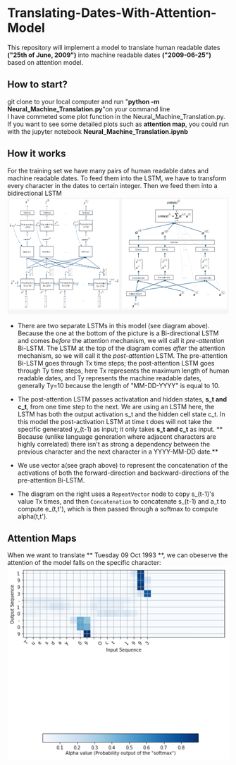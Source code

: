 # Translating-Dates-With-Attention-Model

This repository will implement a model to translate human readable dates **("25th of June, 2009")** into machine readable dates **("2009-06-25")** based on attention model.

## How to start?  
git clone to your local computer and run "**python -m Neural_Machine_Translation.py**"on your command line    
I have commeted some plot function in the Neural_Machine_Translation.py. If you want to see some detailed plots such as **attention map**, you could run with the jupyter notebook **Neural_Machine_Translation.ipynb**

## How it works
For the training set we have many pairs of human readable dates and machine readable dates. To feed them into the LSTM, we have to transform every character in the dates to certain integer. Then we feed them into a bidirectional LSTM  
<img src='https://github.com/mingbocui/Translating-Dates-With-Attention-Model/blob/master/Machine%20Translation.PNG'>  


- There are two separate LSTMs in this model (see diagram above). Because the one at the bottom of the picture is a Bi-directional LSTM and comes *before* the attention mechanism, we will call it *pre-attention* Bi-LSTM. The LSTM at the top of the diagram comes *after* the attention mechanism, so we will call it the *post-attention* LSTM. The pre-attention Bi-LSTM goes through Tx time steps; the post-attention LSTM goes through Ty time steps, here Tx represents the maximum length of human readable dates, and Ty represents the machine readable dates, generally Ty=10 because the length of "MM-DD-YYYY" is equal to 10. 

- The post-attention LSTM passes activatation and hidden states, **s_t and c_t**, from one time step to the next. We are using an LSTM here, the LSTM has both the output activation s_t and the hidden cell state c_t. In this model the post-activation LSTM at time t does will not take the specific generated y_(t-1) as input; it only takes **s_t and c_t** as input. ** Because (unlike language generation where adjacent characters are highly correlated) there isn't as strong a dependency between the previous character and the next character in a YYYY-MM-DD date.**  

- We use vector a(see graph above) to represent the concatenation of the activations of both the forward-direction and backward-directions of the pre-attention Bi-LSTM. 

- The diagram on the right uses a `RepeatVector` node to copy s_(t-1)'s value Tx times, and then `Concatenation` to concatenate s_(t-1) and a_t to compute e_(t,t'), which is then passed through a softmax to compute alpha(t,t').   

## Attention Maps

When we want to translate ** Tuesday 09 Oct 1993 **, we can obeserve the attention of the model falls on the specific character:  
<img src='https://github.com/mingbocui/Translating-Dates-With-Attention-Model/blob/master/Attention%20Map.PNG'>
